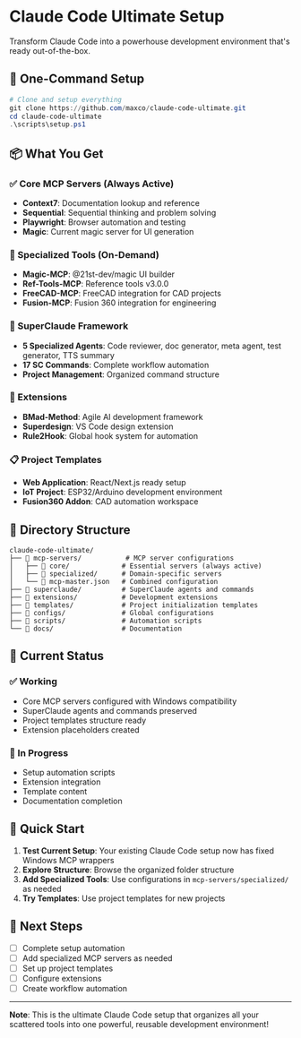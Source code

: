 # Claude Code Ultimate Setup

Transform Claude Code into a powerhouse development environment that's ready out-of-the-box.

## 🚀 One-Command Setup

```powershell
# Clone and setup everything
git clone https://github.com/maxco/claude-code-ultimate.git
cd claude-code-ultimate
.\scripts\setup.ps1
```

## 📦 What You Get

### ✅ Core MCP Servers (Always Active)
- **Context7**: Documentation lookup and reference
- **Sequential**: Sequential thinking and problem solving  
- **Playwright**: Browser automation and testing
- **Magic**: Current magic server for UI generation

### 🔧 Specialized Tools (On-Demand)
- **Magic-MCP**: @21st-dev/magic UI builder
- **Ref-Tools-MCP**: Reference tools v3.0.0
- **FreeCAD-MCP**: FreeCAD integration for CAD projects
- **Fusion-MCP**: Fusion 360 integration for engineering

### 🤖 SuperClaude Framework
- **5 Specialized Agents**: Code reviewer, doc generator, meta agent, test generator, TTS summary
- **17 SC Commands**: Complete workflow automation
- **Project Management**: Organized command structure

### 🔨 Extensions
- **BMad-Method**: Agile AI development framework
- **Superdesign**: VS Code design extension  
- **Rule2Hook**: Global hook system for automation

### 📋 Project Templates
- **Web Application**: React/Next.js ready setup
- **IoT Project**: ESP32/Arduino development environment
- **Fusion360 Addon**: CAD automation workspace

## 🎯 Directory Structure

```
claude-code-ultimate/
├── 📁 mcp-servers/           # MCP server configurations
│   ├── 📁 core/             # Essential servers (always active)
│   ├── 📁 specialized/      # Domain-specific servers
│   └── 📄 mcp-master.json   # Combined configuration
├── 📁 superclaude/          # SuperClaude agents and commands
├── 📁 extensions/           # Development extensions
├── 📁 templates/            # Project initialization templates
├── 📁 configs/              # Global configurations
├── 📁 scripts/              # Automation scripts
└── 📁 docs/                 # Documentation
```

## 🔧 Current Status

### ✅ Working
- Core MCP servers configured with Windows compatibility
- SuperClaude agents and commands preserved
- Project templates structure ready
- Extension placeholders created

### 🚧 In Progress  
- Setup automation scripts
- Extension integration
- Template content
- Documentation completion

## 🚀 Quick Start

1. **Test Current Setup**: Your existing Claude Code setup now has fixed Windows MCP wrappers
2. **Explore Structure**: Browse the organized folder structure
3. **Add Specialized Tools**: Use configurations in `mcp-servers/specialized/` as needed
4. **Try Templates**: Use project templates for new projects

## 📖 Next Steps

- [ ] Complete setup automation
- [ ] Add specialized MCP servers as needed
- [ ] Set up project templates
- [ ] Configure extensions
- [ ] Create workflow automation

---

**Note**: This is the ultimate Claude Code setup that organizes all your scattered tools into one powerful, reusable development environment!